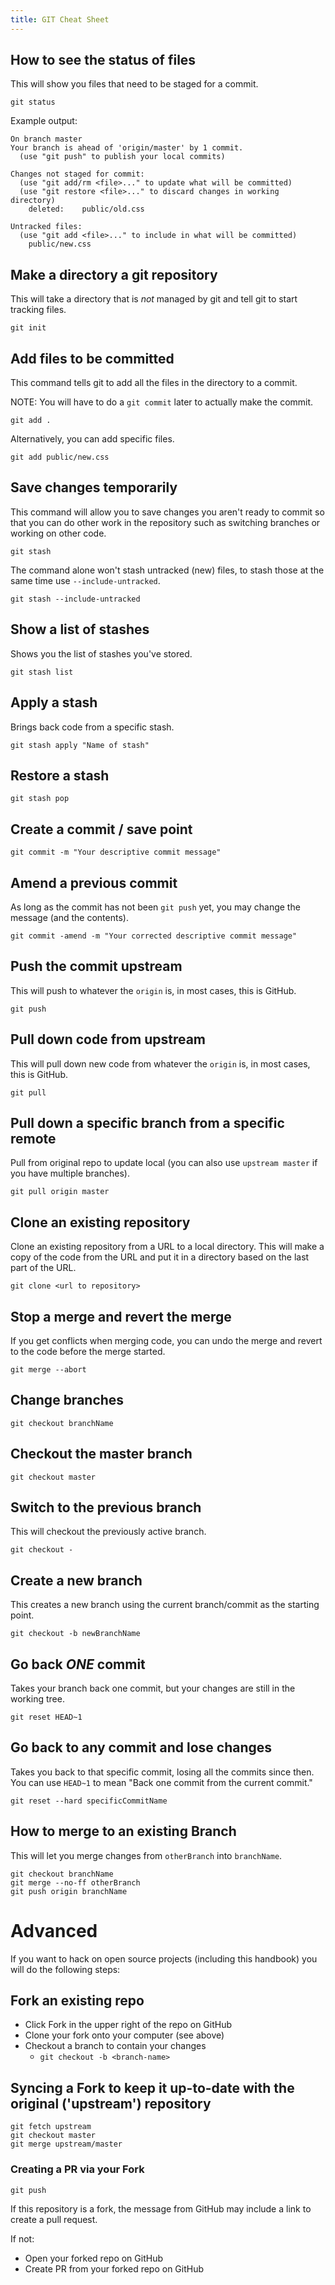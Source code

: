 ```yaml
---
title: GIT Cheat Sheet
---
```


## How to see the status of files

This will show you files that need to be staged for a commit.

```shell
git status
```

Example output:

```
On branch master
Your branch is ahead of 'origin/master' by 1 commit.
  (use "git push" to publish your local commits)

Changes not staged for commit:
  (use "git add/rm <file>..." to update what will be committed)
  (use "git restore <file>..." to discard changes in working directory)
	deleted:    public/old.css

Untracked files:
  (use "git add <file>..." to include in what will be committed)
	public/new.css
```

## Make a directory a git repository

This will take a directory that is _not_ managed by git and tell git to start
tracking files.

```shell
git init
```

## Add files to be committed

This command tells git to add all the files in the directory to a commit.

NOTE: You will have to do a `git commit` later to actually make the commit.

```shell
git add .
```

Alternatively, you can add specific files.

```shell
git add public/new.css
```

## Save changes temporarily

This command will allow you to save changes you aren't ready to commit so that
you can do other work in the repository such as switching branches or working on
other code.

```shell
git stash
```

The command alone won't stash untracked (new) files, to stash those at the same
time use `--include-untracked`.

```shell
git stash --include-untracked
```

## Show a list of stashes

Shows you the list of stashes you've stored.

```shell
git stash list
```

## Apply a stash

Brings back code from a specific stash.

```shell
git stash apply "Name of stash"
```

## Restore a stash

```shell
git stash pop
```

## Create a commit / save point

```shell
git commit -m "Your descriptive commit message"
```

## Amend a previous commit

As long as the commit has not been `git push` yet, you may change the message
(and the contents).

```shell
git commit -amend -m "Your corrected descriptive commit message"
```

## Push the commit upstream

This will push to whatever the `origin` is, in most cases, this is GitHub.

```shell
git push
```

## Pull down code from upstream

This will pull down new code from whatever the `origin` is, in most cases, this
is GitHub.

```shell
git pull
```

## Pull down a specific branch from a specific remote

Pull from original repo to update local (you can also use `upstream master` if
you have multiple branches).

```shell
git pull origin master
```

## Clone an existing repository

Clone an existing repository from a URL to a local directory. This will make a
copy of the code from the URL and put it in a directory based on the last part
of the URL.

```shell
git clone <url to repository>
```

## Stop a merge and revert the merge

If you get conflicts when merging code, you can undo the merge and revert to the
code before the merge started.

```shell
git merge --abort
```

## Change branches

```shell
git checkout branchName
```

## Checkout the master branch

```shell
git checkout master
```

## Switch to the previous branch

This will checkout the previously active branch.

```shell
git checkout -
```

## Create a new branch

This creates a new branch using the current branch/commit as the starting point.

```shell
git checkout -b newBranchName
```

## Go back _ONE_ commit

Takes your branch back one commit, but your changes are still in the working
tree.

```shell
git reset HEAD~1
```

## Go back to any commit and lose changes

Takes you back to that specific commit, losing all the commits since then. You
can use `HEAD~1` to mean "Back one commit from the current commit."

```shell
git reset --hard specificCommitName
```

## How to merge to an existing Branch

This will let you merge changes from `otherBranch` into `branchName`.

```shell
git checkout branchName
git merge --no-ff otherBranch
git push origin branchName
```

# Advanced

If you want to hack on open source projects (including this handbook) you will
do the following steps:

## Fork an existing repo

- Click Fork in the upper right of the repo on GitHub
- Clone your fork onto your computer (see above)
- Checkout a branch to contain your changes
  - `git checkout -b <branch-name>`

## Syncing a Fork to keep it up-to-date with the original ('upstream') repository

```shell
git fetch upstream
git checkout master
git merge upstream/master
```

### Creating a PR via your Fork

```shell
git push
```

If this repository is a fork, the message from GitHub may include a link to
create a pull request.

If not:

- Open your forked repo on GitHub
- Create PR from your forked repo on GitHub
